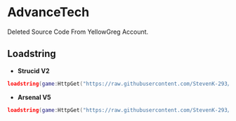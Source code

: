 # AdvanceTech
Deleted Source Code From YellowGreg Account.

## Loadstring
- **Strucid V2**
```lua
loadstring(game:HttpGet("https://raw.githubusercontent.com/StevenK-293/AdvanceTech/main/StrucidV2.lua"))()
```
- **Arsenal V5**
```lua
loadstring(game:HttpGet("https://raw.githubusercontent.com/StevenK-293/AdvanceTech/main/ArsenalV5.lua"))()
```
